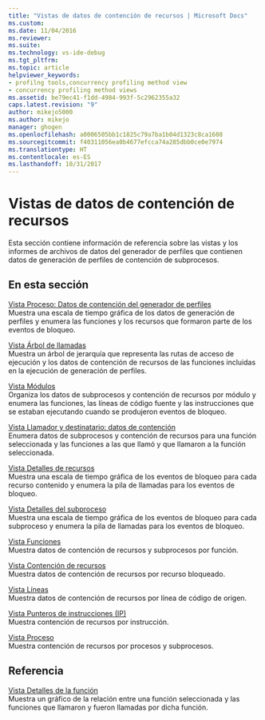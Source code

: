 ```yaml
---
title: "Vistas de datos de contención de recursos | Microsoft Docs"
ms.custom: 
ms.date: 11/04/2016
ms.reviewer: 
ms.suite: 
ms.technology: vs-ide-debug
ms.tgt_pltfrm: 
ms.topic: article
helpviewer_keywords:
- profilng tools,concurrency profiling method view
- concurrency profiling method views
ms.assetid: be79ec41-f1dd-4984-993f-5c2962355a32
caps.latest.revision: "9"
author: mikejo5000
ms.author: mikejo
manager: ghogen
ms.openlocfilehash: a0006505bb1c1825c79a7ba1b04d1323c8ca1608
ms.sourcegitcommit: f40311056ea0b4677efcca74a285dbb0ce0e7974
ms.translationtype: HT
ms.contentlocale: es-ES
ms.lasthandoff: 10/31/2017
---
```

# <a name="resource-contention-data-views"></a>Vistas de datos de contención de recursos
Esta sección contiene información de referencia sobre las vistas y los informes de archivos de datos del generador de perfiles que contienen datos de generación de perfiles de contención de subprocesos.  
  
## <a name="in-this-section"></a>En esta sección  
 [Vista Proceso: Datos de contención del generador de perfiles](../profiling/resource-contention-data-views.md)  
 Muestra una escala de tiempo gráfica de los datos de generación de perfiles y enumera las funciones y los recursos que formaron parte de los eventos de bloqueo.  
  
 [Vista Árbol de llamadas](../profiling/call-tree-view-contention-data.md)  
 Muestra un árbol de jerarquía que representa las rutas de acceso de ejecución y los datos de contención de recursos de las funciones incluidas en la ejecución de generación de perfiles.  
  
 [Vista Módulos](../profiling/modules-view-contention-data.md)  
 Organiza los datos de subprocesos y contención de recursos por módulo y enumera las funciones, las líneas de código fuente y las instrucciones que se estaban ejecutando cuando se produjeron eventos de bloqueo.  
  
 [Vista Llamador y destinatario: datos de contención](../profiling/caller-callee-view-contention-data.md)  
 Enumera datos de subprocesos y contención de recursos para una función seleccionada y las funciones a las que llamó y que llamaron a la función seleccionada.  
  
 [Vista Detalles de recursos](../profiling/resource-details-view-contention-data.md)  
 Muestra una escala de tiempo gráfica de los eventos de bloqueo para cada recurso contenido y enumera la pila de llamadas para los eventos de bloqueo.  
  
 [Vista Detalles del subproceso](../profiling/thread-details-view-contention-data.md)  
 Muestra una escala de tiempo gráfica de los eventos de bloqueo para cada subproceso y enumera la pila de llamadas para los eventos de bloqueo.  
  
 [Vista Funciones](../profiling/functions-view-contention-data.md)  
 Muestra datos de contención de recursos y subprocesos por función.  
  
 [Vista Contención de recursos](../profiling/resource-contentions-view-contention-data.md)  
 Muestra datos de contención de recursos por recurso bloqueado.  
  
 [Vista Líneas](../profiling/lines-view-contention-data.md)  
 Muestra datos de contención de recursos por línea de código de origen.  
  
 [Vista Punteros de instrucciones (IP)](../profiling/instruction-pointers-ips-view-contention-data.md)  
 Muestra contención de recursos por instrucción.  
  
 [Vista Proceso](../profiling/process-view-contention-data.md)  
 Muestra contención de recursos por procesos y subprocesos.  
  
## <a name="reference"></a>Referencia  
 [Vista Detalles de la función](../profiling/function-details-view.md)  
 Muestra un gráfico de la relación entre una función seleccionada y las funciones que llamaron y fueron llamadas por dicha función.